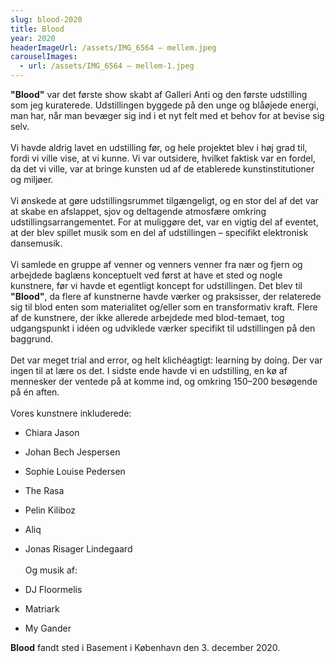 ```yaml
---
slug: blood-2020
title: Blood
year: 2020
headerImageUrl: /assets/IMG_6564 – mellem.jpeg
carouselImages:
  - url: /assets/IMG_6564 – mellem-1.jpeg
---
```

<p><strong>"Blood"</strong> var det første show skabt af Galleri Anti og den første udstilling som jeg kuraterede. Udstillingen byggede på den unge og blåøjede energi, man har, når man bevæger sig ind i et nyt felt med et behov for at bevise sig selv.<br><br>Vi havde aldrig lavet en udstilling før, og hele projektet blev i høj grad til, fordi vi ville vise, at vi kunne. Vi var outsidere, hvilket faktisk var en fordel, da det vi ville, var at bringe kunsten ud af de etablerede kunstinstitutioner og miljøer.<br><br>Vi ønskede at gøre udstillingsrummet tilgængeligt, og en stor del af det var at skabe en afslappet, sjov og deltagende atmosfære omkring udstillingsarrangementet. For at muliggøre det, var en vigtig del af eventet, at der blev spillet musik som en del af udstillingen – specifikt elektronisk dansemusik.<br><br>Vi samlede en gruppe af venner og venners venner fra nær og fjern og arbejdede baglæns konceptuelt ved først at have et sted og nogle kunstnere, før vi havde et egentligt koncept for udstillingen. Det blev til <strong>"Blood"</strong>, da flere af kunstnerne havde værker og praksisser, der relaterede sig til blod enten som materialitet og/eller som en transformativ kraft. Flere af de kunstnere, der ikke allerede arbejdede med blod-temaet, tog udgangspunkt i idéen og udviklede værker specifikt til udstillingen på den baggrund.<br><br>Det var meget trial and error, og helt klichéagtigt: learning by doing. Der var ingen til at lære os det. I sidste ende havde vi en udstilling, en kø af mennesker der ventede på at komme ind, og omkring 150–200 besøgende på én aften.<br><br>Vores kunstnere inkluderede:</p><ul><li><p>Chiara Jason</p></li><li><p>Johan Bech Jespersen</p></li><li><p>Sophie Louise Pedersen</p></li><li><p>The Rasa</p></li><li><p>Pelin Kiliboz</p></li><li><p>Aliq</p></li><li><p>Jonas Risager Lindegaard<br><br>Og musik af:</p></li><li><p>DJ Floormelis</p></li><li><p>Matriark</p></li><li><p>My Gander<br></p></li></ul><p><strong>Blood</strong> fandt sted i Basement i København den 3. december 2020.</p>